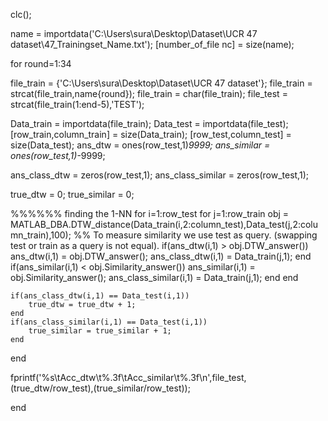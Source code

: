 clc();

name = importdata('C:\Users\sura\Desktop\Dataset\UCR 47 dataset\47_Trainingset_Name.txt');
[number_of_file nc] = size(name);

for round=1:34
    
file_train = {'C:\Users\sura\Desktop\Dataset\UCR 47 dataset\'};
file_train = strcat(file_train,name{round});
file_train = char(file_train);
file_test = strcat(file_train(1:end-5),'TEST');

Data_train = importdata(file_train);
Data_test = importdata(file_test);
[row_train,column_train] = size(Data_train);
[row_test,column_test] = size(Data_test);
ans_dtw = ones(row_test,1)*9999;
ans_similar = ones(row_test,1)*-9999;

ans_class_dtw = zeros(row_test,1);
ans_class_similar = zeros(row_test,1);

true_dtw = 0;
true_similar = 0;

%%%%%% finding the 1-NN
for i=1:row_test
    for j=1:row_train
        obj = MATLAB_DBA.DTW_distance(Data_train(i,2:column_test),Data_test(j,2:column_train),100);     %% To measure similarity we use test as query. (swapping test or train as a query is not equal).
        if(ans_dtw(i,1) > obj.DTW_answer())
            ans_dtw(i,1) = obj.DTW_answer();
            ans_class_dtw(i,1) = Data_train(j,1);
        end
        if(ans_similar(i,1) < obj.Similarity_answer())
            ans_similar(i,1) = obj.Similarity_answer();
            ans_class_similar(i,1) = Data_train(j,1);
        end
    end
    
    if(ans_class_dtw(i,1) == Data_test(i,1)) 
        true_dtw = true_dtw + 1;
    end
    if(ans_class_similar(i,1) == Data_test(i,1)) 
        true_similar = true_similar + 1;
    end
end



fprintf('%s\tAcc_dtw\t%.3f\tAcc_similar\t%.3f\n',file_test,(true_dtw/row_test),(true_similar/row_test));

end
